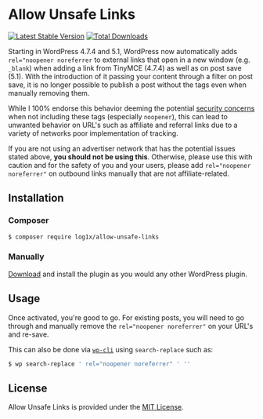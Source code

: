 # Allow Unsafe Links

[![Latest Stable Version](https://poser.pugx.org/log1x/allow-unsafe-links/v/stable)](https://packagist.org/packages/log1x/allow-unsafe-links) 
[![Total Downloads](https://poser.pugx.org/log1x/allow-unsafe-links/downloads)](https://packagist.org/packages/log1x/allow-unsafe-links)

Starting in WordPress 4.7.4 and 5.1, WordPress now automatically adds `rel="noopener noreferrer` to external links that open in a new window (e.g. `_blank`) when adding a link from TinyMCE (4.7.4) as well as on post save (5.1). With the introduction of it passing your content through a filter on post save, it is no longer possible to publish a post without the tags even when manually removing them.

While I 100% endorse this behavior deeming the potential [security concerns](https://developers.google.com/web/tools/lighthouse/audits/noopener) when not including these tags (especially `noopener`), this can lead to unwanted behavior on URL's such as affiliate and referral links due to a variety of networks poor implementation of tracking.

If you are not using an advertiser network that has the potential issues stated above, **you should not be using this**. Otherwise, please use this with caution and for the safety of you and your users, please add `rel="noopener noreferrer"` on outbound links manually that are not affiliate-related.

## Installation

### Composer 

```sh
$ composer require log1x/allow-unsafe-links
```

### Manually

[Download](https://github.com/log1x/allow-unsafe-links/archive/v1.0.0.zip) and install the plugin as you would any other WordPress plugin.

## Usage

Once activated, you're good to go. For existing posts, you will need to go through and manually remove the `rel="noopener noreferrer"` on your URL's and re-save.

This can also be done via [`wp-cli`](https://wp-cli.org/) using `search-replace` such as:

```sh
$ wp search-replace ' rel="noopener noreferrer" ' ''
```

## License

Allow Unsafe Links is provided under the [MIT License](https://github.com/Log1x/allow-unsafe-links/blob/master/LICENSE.md).

